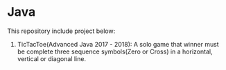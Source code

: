 # Java
This repository include project below:
1. TicTacToe(Advanced Java 2017 - 2018): A solo game that winner must be complete three sequence symbols(Zero or Cross) in a horizontal, vertical or diagonal line. 

